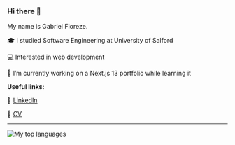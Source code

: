 ### Hi there 👋

My name is Gabriel Fioreze.

🎓 I studied Software Engineering at University of Salford

💻 Interested in web development  

🔭 I’m currently working on a Next.js 13 portfolio while learning it  

**Useful links:**

🔗 [LinkedIn](https://www.linkedin.com/in/gabriel-fioreze-319472194)

📄 [CV](https://github.com/gfioreze/cv/blob/main/cv.pdf)

---

![My top languages](https://github-readme-stats.vercel.app/api/top-langs/?username=gfioreze&theme=tokyonight&layout=compact)
